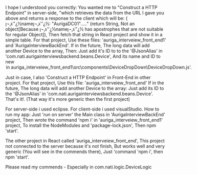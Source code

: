 I hope I understood you correctly:
You wanted me to "Construct a HTTP Endpoint" in server-side, "which retrieves the data from the URL I gave you above and returns a response to the client which will be: { ׳’ג‚¬ן¿½name׳’ג‚¬ן¿½: "AurigaDC01"....." (return String, Not an object[Because ׳’ג‚¬ן¿½name׳’ג‚¬ן¿½ has apostrophes that are not suitable for regular Object]), Then fetch that string in React project and show it in a simple table.
For that project, Use these files: 'auriga_interveiew_front_end1' and 'AurigaInterviewBackEnd'.
If in the future, The long data will add another Device to the array, Then: Just add it's ID to to the '@JsonAlias' in  'com.nati.aurigainterviewsbackend.beans.Device', And its name and ID to new <option> in auriga_interveiew_front_end1\src\components\DeviceDropDown\DeviceDropDown.js'.


Just in case, I also 'Construct a HTTP Endpoint' in Front-End in other project.
For that project, Use this file: 'auriga_interveiew_front_end'
If in the future, The long data will add another Device to the array: Just add its ID to the '@JsonAlias' in  'com.nati.aurigainterviewsbackend.beans.Device'. That's it!. (That way it's more generic then the first project)


For server-side i used eclipse.
For client-side i used visualStudio.
How to run my app:
Just 'run on server' the Main class in 'AurigaInterviewBackEnd' project,
Then wrote the command 'npm i' in 'auriga_interveiew_front_end1' project, To install the NodeModules and 				                 'package-lock.json', Then npm 'start'.

The other project in React called 'auriga_interveiew_front_end', This project not connected to the server because it's not finish, But works well and very generic (You will see in the commends there), Just 'command 'npm i', then npm 'start'.

 				  
Please read my commends - Especially in com.nati.logic.DeviceLogic 



	



